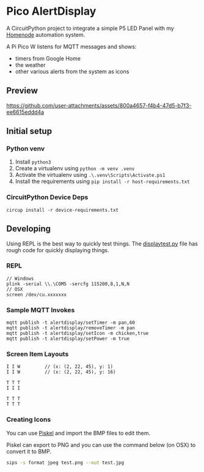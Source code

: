 # Pico AlertDisplay

A CircuitPython project to integrate a simple P5 LED Panel with my [Homenode](https://prasha.au/project/homenode) automation system.

A Pi Pico W listens for MQTT messages and shows:
- timers from Google Home
- the weather
- other various alerts from the system as icons


## Preview

https://github.com/user-attachments/assets/800a4657-f4b4-47d5-b7f3-ee6615eddd4a


## Initial setup

### Python venv
1. Install `python3`
2. Create a virtualenv using `python -m venv .venv`
3. Activate the virtualenv using `.\.venv\Scripts\Activate.ps1`
4. Install the requirements using `pip install -r host-requirements.txt`


### CircuitPython Device Deps 
```shell
circup install -r device-requirements.txt
```


## Developing

Using REPL is the best way to quickly test things. The [displaytest.py](./src/displaytest.py) file has rough code for quickly displaying things.

### REPL
```shell
// Windows
plink -serial \\.\COM5 -sercfg 115200,8,1,N,N
// OSX
screen /dev/cu.xxxxxxx
```



### Sample MQTT Invokes
```
mqtt publish -t alertdisplay/setTimer -m pan,60
mqtt publish -t alertdisplay/removeTimer -m pan
mqtt publish -t alertdisplay/setIcon -m chicken,true
mqtt publish -t alertdisplay/setPower -m true
```


### Screen Item Layouts
```
I I W         // (x: (2, 22, 45), y: 1)
I I W         // (x: (2, 22, 45), y: 16)

T T T
I I I

T T T
T T T
```


### Creating Icons

You can use [Piskel](https://www.piskelapp.com/) and import the BMP files to edit them.

Piskel can export to PNG and you can use the command below (on OSX) to convert it to BMP.

```bash
sips -s format jpeg test.png --out test.jpg
```



